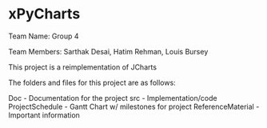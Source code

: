 # xPyCharts

Team Name: Group 4

Team Members: Sarthak Desai, Hatim Rehman, Louis Bursey


This project is a reimplementation of JCharts

The folders and files for this project are as follows:

Doc - Documentation for the project
src - Implementation/code
ProjectSchedule - Gantt Chart w/ milestones for project
ReferenceMaterial - Important information